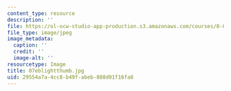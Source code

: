 ```yaml
---
content_type: resource
description: ''
file: https://ol-ocw-studio-app-production.s3.amazonaws.com/courses/8-02t-electricity-and-magnetism-spring-2005/29554a7a4cc8b49fabeb888d01f16fa8_07eblightthumb.jpg
file_type: image/jpeg
image_metadata:
  caption: ''
  credit: ''
  image-alt: ''
resourcetype: Image
title: 07eblightthumb.jpg
uid: 29554a7a-4cc8-b49f-abeb-888d01f16fa8
---
```

